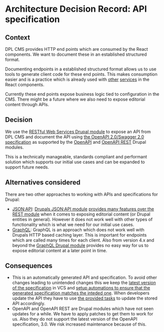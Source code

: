 # Architecture Decision Record: API specification

## Context

DPL CMS provides HTTP end points which are consumed by the React components. We
want to document these in an established structured format.

Documenting endpoints in a established structured format allows us to use tools
to generate client code for these end points. This makes consumption easier and
is a practice which is already used with [other](https://github.com/danskernesdigitalebibliotek/dpl-react/blob/main/dbc-gateway.codegen.yml)
[services](https://github.com/danskernesdigitalebibliotek/dpl-react/blob/main/orval.config.ts)
in the React components.

Currently these end points expose business logic tied to configuration in the
CMS. There might be a future where we also need to expose editorial content
through APIs.

## Decision

We use the [RESTful Web Services Drupal module](https://www.drupal.org/docs/drupal-apis/restful-web-services-api/restful-web-services-api-overview)
to expose an API from DPL CMS and document the API using [the OpenAPI 2.0/Swagger
2.0 specification](https://swagger.io/specification/v2/) as supported by the
[OpenAPI](https://www.drupal.org/project/openapi) and [OpenAPI REST](https://www.drupal.org/project/openapi_rest)
Drupal modules.

This is a technically manageable, standards compliant and performant solution
which supports our initial use cases and can be expanded to support future
needs.

## Alternatives considered

There are two other approaches to working with APIs and specifications for
Drupal:

- [JSON:API](https://jsonapi.org/):
  [Drupals JSON:API module](https://www.drupal.org/docs/core-modules-and-themes/core-modules/jsonapi-module/api-overview)
  [provides many features over the REST module](https://www.drupal.org/docs/core-modules-and-themes/core-modules/jsonapi-module/jsonapi-vs-cores-rest-module)
  when it comes to exposing editorial content (or Drupal entities in general).
  However it does not work well with other types of functionality which is what
  we need for our initial use cases.
- [GraphQL](https://graphql.org/):
  GraphQL is an approach which does not work well with Drupals HTTP based
  caching layer. This is important for endpoints which are called many times
  for each client.
  Also from version 4.x and beyond the [GraphQL Drupal module](https://www.drupal.org/project/graphql)
  provides no easy way for us to expose editorial content at a later point in time.

## Consequences

- This is an automatically generated API and specification. To avoid other
  changes leading to unintended changes this we keep the [latest version of the
  specification](/openapi.json) in VCS and [setup automations to ensure that the
  generated specification matches the inteded one](/.github/workflows/ci-tests.yml).
  When developers update the API they have to use [the provided tasks](/Taskfile.yml)
  to update the stored API accordingly.
- OpenAPI and OpenAPI REST are Drupal modules which have not seen updates for a
  while. We have to apply patches to get them to work for us. Also they do not
  support the latest version of the OpenAPI specification, 3.0. We risk
  increased maintenance because of this.
